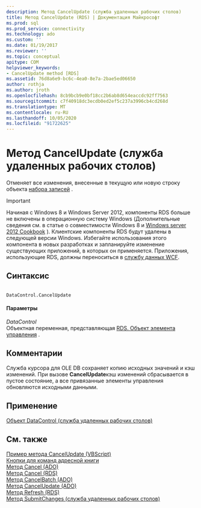 ```yaml
---
description: Метод CancelUpdate (служба удаленных рабочих столов)
title: Метод CancelUpdate (RDS) | Документация Майкрософт
ms.prod: sql
ms.prod_service: connectivity
ms.technology: ado
ms.custom: ''
ms.date: 01/19/2017
ms.reviewer: ''
ms.topic: conceptual
apitype: COM
helpviewer_keywords:
- CancelUpdate method [RDS]
ms.assetid: 76d8a6e9-bc6c-4ea0-8e7a-2bae5ed06650
author: rothja
ms.author: jroth
ms.openlocfilehash: 8cb9bcb9e0bf18cc2b6ab8d654eaccdc92ff7563
ms.sourcegitcommit: c7f40918dc3ecdb0ed2ef5c237a3996cb4cd268d
ms.translationtype: MT
ms.contentlocale: ru-RU
ms.lasthandoff: 10/05/2020
ms.locfileid: "91722625"
---
```

# <a name="cancelupdate-method-rds"></a>Метод CancelUpdate (служба удаленных рабочих столов)
Отменяет все изменения, внесенные в текущую или новую строку объекта [набора записей](../ado-api/recordset-object-ado.md) .  
  
> [!IMPORTANT]
>  Начиная с Windows 8 и Windows Server 2012, компоненты RDS больше не включены в операционную систему Windows (Дополнительные сведения см. в статье о совместимости Windows 8 и [Windows server 2012 Cookbook](https://www.microsoft.com/download/details.aspx?id=27416) ). Клиентские компоненты RDS будут удалены в следующей версии Windows. Избегайте использования этого компонента в новых разработках и запланируйте изменение существующих приложений, в которых он применяется. Приложения, использующие RDS, должны переноситься в [службу данных WCF](/dotnet/framework/wcf/).  
  
## <a name="syntax"></a>Синтаксис  
  
```  
  
DataControl.CancelUpdate  
```  
  
#### <a name="parameters"></a>Параметры  
 *DataControl*  
 Объектная переменная, представляющая [RDS. Объект элемента управления](./datacontrol-object-rds.md) .  
  
## <a name="remarks"></a>Комментарии  
 Служба курсора для OLE DB сохраняет копию исходных значений и кэш изменений. При вызове **CancelUpdate**кэш изменений сбрасывается в пустое состояние, а все привязанные элементы управления обновляются исходными данными.  
  
## <a name="applies-to"></a>Применение  
 [Объект DataControl (служба удаленных рабочих столов)](./datacontrol-object-rds.md)  
  
## <a name="see-also"></a>См. также  
 [Пример метода CancelUpdate (VBScript)](./cancelupdate-method-example-vbscript.md)   
 [Кнопки для команд адресной книги](../../guide/remote-data-service/address-book-command-buttons.md)   
 [Метод Cancel (ADO)](../ado-api/cancel-method-ado.md)   
 [Метод Cancel (RDS)](./cancel-method-rds.md)   
 [Метод CancelBatch (ADO)](../ado-api/cancelbatch-method-ado.md)   
 [Метод CancelUpdate (ADO)](../ado-api/cancelupdate-method-ado.md)   
 [Метод Refresh (RDS)](./refresh-method-rds.md)   
 [Метод SubmitChanges (служба удаленных рабочих столов)](./submitchanges-method-rds.md)